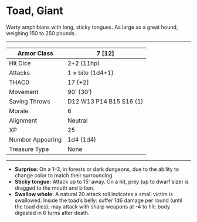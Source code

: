 # Toad, Giant

Warty amphibians with long, sticky tongues. As large as a great hound, weighing 150 to 250 pounds.

------

| Armor Class     | 7 [12]                  |
| ---------------- | ----------------------- |
| Hit Dice         | 2+2 (11hp)              |
| Attacks          | 1 × bite (1d4+1)        |
| THAC0            | 17 [+2]                 |
| Movement         | 90’ (30’)               |
| Saving Throws    | D12 W13 P14 B15 S16 (1) |
| Morale           | 6                       |
| Alignment        | Neutral                 |
| XP               | 25                      |
| Number Appearing | 1d4 (1d4)               |
| Treasure Type    | None                    |

------

- **Surprise:** On a 1–3, in forests or dark dungeons, due to the ability to change color to match their surrounding.
- **Sticky tongue:** Attack up to 15’ away. On a hit, prey (up to dwarf size) is dragged to the mouth and bitten.
- **Swallow whole:** A natural 20 attack roll indicates a small victim is swallowed. Inside the toad’s belly: suffer 1d6 damage per round (until the toad dies); may attack with sharp weapons at -4 to hit; body digested in 6 turns after death.